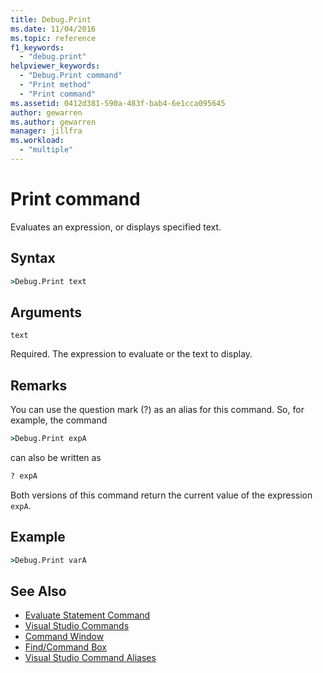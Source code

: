 ```yaml
---
title: Debug.Print
ms.date: 11/04/2016
ms.topic: reference
f1_keywords:
  - "debug.print"
helpviewer_keywords:
  - "Debug.Print command"
  - "Print method"
  - "Print command"
ms.assetid: 0412d381-590a-483f-bab4-6e1cca095645
author: gewarren
ms.author: gewarren
manager: jillfra
ms.workload:
  - "multiple"
---
```

# Print command

Evaluates an expression, or displays specified text.

## Syntax

```cmd
>Debug.Print text
```

## Arguments

`text`

Required. The expression to evaluate or the text to display.

## Remarks

You can use the question mark (?) as an alias for this command. So, for example, the command

```cmd
>Debug.Print expA
```

can also be written as

```cmd
? expA
```

Both versions of this command return the current value of the expression `expA`.

## Example

```cmd
>Debug.Print varA
```

## See Also

- [Evaluate Statement Command](../../ide/reference/evaluate-statement-command.md)
- [Visual Studio Commands](../../ide/reference/visual-studio-commands.md)
- [Command Window](../../ide/reference/command-window.md)
- [Find/Command Box](../../ide/find-command-box.md)
- [Visual Studio Command Aliases](../../ide/reference/visual-studio-command-aliases.md)